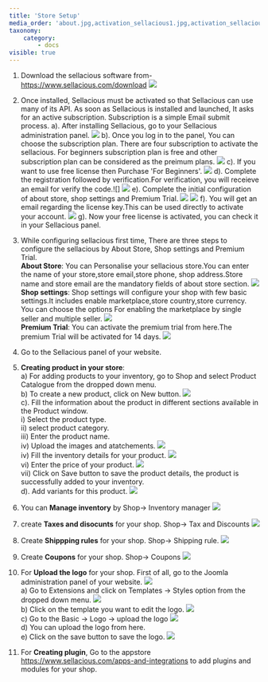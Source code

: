 ```yaml
---
title: 'Store Setup'
media_order: 'about.jpg,activation_sellacious1.jpg,activation_sellacious2.jpg,activation_sellacious3.png,activation_sellacious4.png,activation_sellacious5.png,activation_Sellacious10.jpg,coupons.jpg,download2.jpg,license_key.jpg,premium.jpg,store.jpg,verification.jpg,shipping-rule.jpg,download2.jpg,activation_sellacious1.png,product_catalogue.jpg,pricing1.jpg,variants.jpg,inventory_manager.jpg,Taxes&Discounts.jpg,verification.jpg,license_key.jpg,Inventory_details.jpg,product.jpg,joomla.jpg,templates.jpg,templates.jpg,templates2.jpg,Template_style.png,logo.jpg,save_logo.jpg,Template_style.png,template.jpg'
taxonomy:
    category:
        - docs
visible: true
---
```


1. Download the sellacious software from-  https://www.sellacious.com/download
![](download2.jpg)
2. Once installed, Sellacious must be activated so that Sellacious can use many of its API. As soon as Sellacious is installed and launched, It asks for an active subscription. Subscription is a simple Email submit process.
a). After installing Sellacious, go to your Sellacious administration panel.
![](activation_sellacious1.jpg)
b). Once you log in to the panel, You can choose the subscription plan. There are four subscription to activate the sellacious. For beginners subscription plan is free and other subscription plan can be considered as the preimum plans.
![](activation_sellacious3.png)
c). If you want to use free license then Purchase 'For Beginners'.
![](activation_sellacious2.jpg)
d). Complete the registration followed by verification.For verification, you will receieve an email for verify the code.![]
![](verification.jpg)
e). Complete the initial configuration of about store, shop settings and Premium Trial.
![](activation_sellacious4.png)
![](activation_sellacious5.png)
f). You will get an email regarding the license key.This can be used directly to activate your account.
![](license_key.jpg)
g). Now your free license is activated, you can check it in your Sellacious panel.
3. While configuring sellacious first time, There are three steps to configure the sellacious by About Store, Shop settings and Premium Trial.
<br>**About Store**: You can Personalise your sellacious store.You can enter the name of your store,store email,store phone, shop address.Store name and store email are the mandatory fields of about store section. 
![](about.jpg)
<br>**Shop settings**: Shop settings will configure your shop with few basic settings.It includes enable marketplace,store country,store currency. You can choose the options For enabling the marketplace by single seller and multiple seller. 
![](store.jpg)
<br>**Premium Trial**: You can activate the premium trial from here.The premium Trial will be activated for 14 days.
![](premium.jpg)
4. Go to the Sellacious panel of your website.
5. **Creating product in your store**:
<br>a) For adding products to your inventory, go to Shop and select Product Catalogue from the dropped down menu.
<br>b) To create a new product, click on New button.
![](product_catalogue.jpg)
<br>c). Fill the information about the product in different sections available in the Product window.
<br>   i) Select the product type.
 <br> ii) select product category.
<br> iii) Enter the product name.
<br>  iv) Upload the images and atatchements.
![](product.jpg)
 <br> iv) Fill the inventory details for your product.
![](Inventory_details.jpg)
<br> vi) Enter the price of your product.
 ![](pricing1.jpg)
<br> vii) Click on Save button to save the product details, the product is successfully added to your inventory.
<br> d). Add variants for this product.
![](variants.jpg)

6. You can **Manage inventory** by Shop-> Inventory manager
![](inventory_manager.jpg)
7. create **Taxes and disocunts** for your shop. Shop-> Tax and Discounts
![](Taxes&Discounts.jpg)
8. Create **Shippping rules** for your shop. Shop-> Shipping rule.
![](shipping-rule.jpg)
9. Create **Coupons** for your shop. Shop-> Coupons
![](coupons.jpg)
10. For **Upload the logo** for your shop.
First of all, go to the Joomla administration panel of your website.
![](joomla.jpg)
<br>a) Go to Extensions and click on Templates -> Styles option from the dropped down menu.
![](templates2.jpg)
<br>b) Click on the template you want to edit the logo.
![](Template_style.png)
<br>c) Go to the Basic -> Logo -> upload the logo
![](logo.jpg)
<br>d) You can upload the logo from here.
<br>e) Click on the save button to save the logo.
![](save_logo.jpg)
11. For **Creating plugin**, Go to the appstore https://www.sellacious.com/apps-and-integrations to add plugins and modules for your shop.

